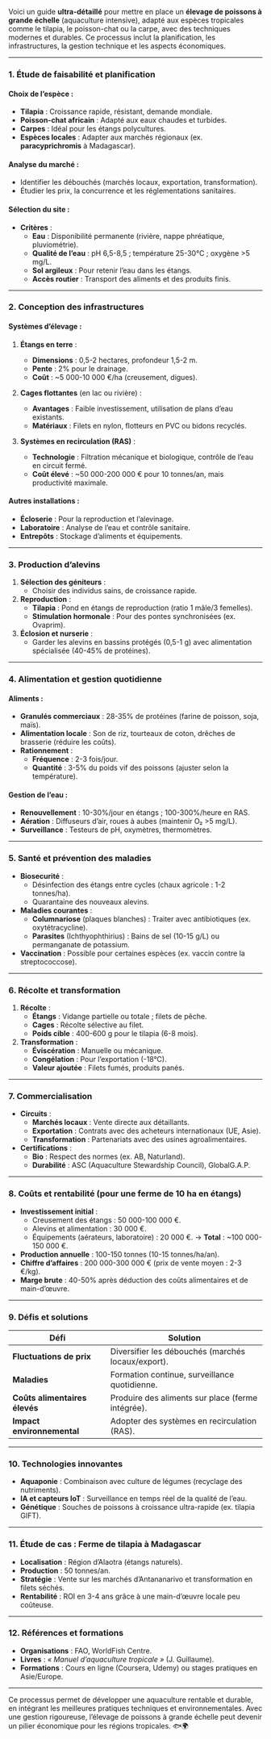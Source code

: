 Voici un guide **ultra-détaillé** pour mettre en place un **élevage de poissons à grande échelle** (aquaculture intensive), adapté aux espèces tropicales comme le tilapia, le poisson-chat ou la carpe, avec des techniques modernes et durables. Ce processus inclut la planification, les infrastructures, la gestion technique et les aspects économiques.

---

### **1. Étude de faisabilité et planification**
#### **Choix de l’espèce** :
- **Tilapia** : Croissance rapide, résistant, demande mondiale.
- **Poisson-chat africain** : Adapté aux eaux chaudes et turbides.
- **Carpes** : Idéal pour les étangs polycultures.
- **Espèces locales** : Adapter aux marchés régionaux (ex. **paracyprichromis** à Madagascar).

#### **Analyse du marché** :
- Identifier les débouchés (marchés locaux, exportation, transformation).
- Étudier les prix, la concurrence et les réglementations sanitaires.

#### **Sélection du site** :
- **Critères** :
  - **Eau** : Disponibilité permanente (rivière, nappe phréatique, pluviométrie).
  - **Qualité de l’eau** : pH 6,5-8,5 ; température 25-30°C ; oxygène >5 mg/L.
  - **Sol argileux** : Pour retenir l’eau dans les étangs.
  - **Accès routier** : Transport des aliments et des produits finis.

---

### **2. Conception des infrastructures**
#### **Systèmes d’élevage** :
1. **Étangs en terre** :
   - **Dimensions** : 0,5-2 hectares, profondeur 1,5-2 m.
   - **Pente** : 2% pour le drainage.
   - **Coût** : ~5 000-10 000 €/ha (creusement, digues).

2. **Cages flottantes** (en lac ou rivière) :
   - **Avantages** : Faible investissement, utilisation de plans d’eau existants.
   - **Matériaux** : Filets en nylon, flotteurs en PVC ou bidons recyclés.

3. **Systèmes en recirculation (RAS)** :
   - **Technologie** : Filtration mécanique et biologique, contrôle de l’eau en circuit fermé.
   - **Coût élevé** : ~50 000-200 000 € pour 10 tonnes/an, mais productivité maximale.

#### **Autres installations** :
- **Écloserie** : Pour la reproduction et l’alevinage.
- **Laboratoire** : Analyse de l’eau et contrôle sanitaire.
- **Entrepôts** : Stockage d’aliments et équipements.

---

### **3. Production d’alevins**
1. **Sélection des géniteurs** :
   - Choisir des individus sains, de croissance rapide.
2. **Reproduction** :
   - **Tilapia** : Pond en étangs de reproduction (ratio 1 mâle/3 femelles).
   - **Stimulation hormonale** : Pour des pontes synchronisées (ex. Ovaprim).
3. **Éclosion et nurserie** :
   - Garder les alevins en bassins protégés (0,5-1 g) avec alimentation spécialisée (40-45% de protéines).

---

### **4. Alimentation et gestion quotidienne**
#### **Aliments** :
- **Granulés commerciaux** : 28-35% de protéines (farine de poisson, soja, maïs).
- **Alimentation locale** : Son de riz, tourteaux de coton, drêches de brasserie (réduire les coûts).
- **Rationnement** :
  - **Fréquence** : 2-3 fois/jour.
  - **Quantité** : 3-5% du poids vif des poissons (ajuster selon la température).

#### **Gestion de l’eau** :
- **Renouvellement** : 10-30%/jour en étangs ; 100-300%/heure en RAS.
- **Aération** : Diffuseurs d’air, roues à aubes (maintenir O₂ >5 mg/L).
- **Surveillance** : Testeurs de pH, oxymètres, thermomètres.

---

### **5. Santé et prévention des maladies**
- **Biosecurité** :
  - Désinfection des étangs entre cycles (chaux agricole : 1-2 tonnes/ha).
  - Quarantaine des nouveaux alevins.
- **Maladies courantes** :
  - **Columnariose** (plaques blanches) : Traiter avec antibiotiques (ex. oxytétracycline).
  - **Parasites** (Ichthyophthirius) : Bains de sel (10-15 g/L) ou permanganate de potassium.
- **Vaccination** : Possible pour certaines espèces (ex. vaccin contre la streptococcose).

---

### **6. Récolte et transformation**
1. **Récolte** :
   - **Étangs** : Vidange partielle ou totale ; filets de pêche.
   - **Cages** : Récolte sélective au filet.
   - **Poids cible** : 400-600 g pour le tilapia (6-8 mois).
2. **Transformation** :
   - **Éviscération** : Manuelle ou mécanique.
   - **Congélation** : Pour l’exportation (-18°C).
   - **Valeur ajoutée** : Filets fumés, produits panés.

---

### **7. Commercialisation**
- **Circuits** :
  - **Marchés locaux** : Vente directe aux détaillants.
  - **Exportation** : Contrats avec des acheteurs internationaux (UE, Asie).
  - **Transformation** : Partenariats avec des usines agroalimentaires.
- **Certifications** :
  - **Bio** : Respect des normes (ex. AB, Naturland).
  - **Durabilité** : ASC (Aquaculture Stewardship Council), GlobalG.A.P.

---

### **8. Coûts et rentabilité (pour une ferme de 10 ha en étangs)**
- **Investissement initial** :
  - Creusement des étangs : 50 000-100 000 €.
  - Alevins et alimentation : 30 000 €.
  - Équipements (aérateurs, laboratoire) : 20 000 €.
  → **Total** : ~100 000-150 000 €.
- **Production annuelle** : 100-150 tonnes (10-15 tonnes/ha/an).
- **Chiffre d’affaires** : 200 000-300 000 € (prix de vente moyen : 2-3 €/kg).
- **Marge brute** : 40-50% après déduction des coûts alimentaires et de main-d’œuvre.

---

### **9. Défis et solutions**
| **Défi**                     | **Solution**                                      |
|------------------------------|--------------------------------------------------|
| **Fluctuations de prix**      | Diversifier les débouchés (marchés locaux/export).|
| **Maladies**                  | Formation continue, surveillance quotidienne.     |
| **Coûts alimentaires élevés** | Produire des aliments sur place (ferme intégrée). |
| **Impact environnemental**    | Adopter des systèmes en recirculation (RAS).      |

---

### **10. Technologies innovantes**
- **Aquaponie** : Combinaison avec culture de légumes (recyclage des nutriments).
- **IA et capteurs IoT** : Surveillance en temps réel de la qualité de l’eau.
- **Génétique** : Souches de poissons à croissance ultra-rapide (ex. tilapia GIFT).

---

### **11. Étude de cas : Ferme de tilapia à Madagascar**
- **Localisation** : Région d’Alaotra (étangs naturels).
- **Production** : 50 tonnes/an.
- **Stratégie** : Vente sur les marchés d’Antananarivo et transformation en filets séchés.
- **Rentabilité** : ROI en 3-4 ans grâce à une main-d’œuvre locale peu coûteuse.

---

### **12. Références et formations**
- **Organisations** : FAO, WorldFish Centre.
- **Livres** : *« Manuel d’aquaculture tropicale »* (J. Guillaume).
- **Formations** : Cours en ligne (Coursera, Udemy) ou stages pratiques en Asie/Europe.

---

Ce processus permet de développer une aquaculture rentable et durable, en intégrant les meilleures pratiques techniques et environnementales. Avec une gestion rigoureuse, l’élevage de poissons à grande échelle peut devenir un pilier économique pour les régions tropicales. 🐟🌍
